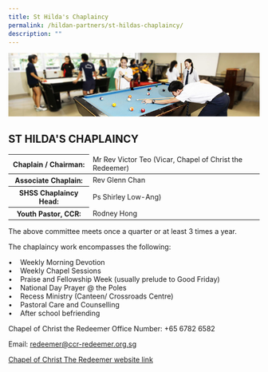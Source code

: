 ```yaml
---
title: St Hilda's Chaplaincy
permalink: /hildan-partners/st-hildas-chaplaincy/
description: ""
---
```

![](/images/Hildan%20Partners/Chaplaincy%20Banner.jpg)

ST HILDA'S CHAPLAINCY
---------------------


<table>
<thead>
  <tr>
    <th>Chaplain / Chairman:</th>
    <td>Mr Rev Victor Teo (Vicar, Chapel of Christ the Redeemer)</td>
  </tr>
</thead>
<tbody>
  <tr>
    <th>Associate Chaplain:</th>
    <td>Rev Glenn Chan </td>
  </tr>
  <tr>
    <th>SHSS Chaplaincy Head:</th>
    <td>Ps Shirley Low-Ang)</td>
  </tr>
  <tr>
		<th>Youth Pastor, CCR:</th>
    <td>Rodney Hong</td>
  </tr>
  
</tbody>
</table>


The above committee meets once a quarter or at least 3 times a year.

The chaplaincy work encompasses the following:

• &nbsp; &nbsp;Weekly Morning Devotion&nbsp;  
• &nbsp; &nbsp;Weekly Chapel Sessions&nbsp;  
• &nbsp; &nbsp;Praise and Fellowship Week (usually prelude to Good Friday)&nbsp;  
• &nbsp; &nbsp;National Day Prayer @ the Poles&nbsp;  
• &nbsp; &nbsp;Recess Ministry (Canteen/ Crossroads Centre)  
• &nbsp; &nbsp;Pastoral Care and Counselling&nbsp;  
• &nbsp; &nbsp;After school befriending&nbsp;

  

Chapel of Christ the Redeemer Office Number: +65 6782 6582

Email:&nbsp;[redeemer@ccr-redeemer.org.sg](mailto:redeemer@ccr-redeemer.org.sg)  

[Chapel of Christ The Redeemer website link](http://www.ccr-redeemer.org/)